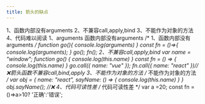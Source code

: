 ```yaml
---
title: 箭头的缺点
---
```

1、函数内部没有arguments
2、不兼容call,apply,bind
3、不能作为对象的方法
4、代码难以阅读
1、arguments
函数内部没有arguments
/* 1、函数内部没有arguments */
function go(){
    console.log(arguments)
}
const fn  = ()=>{
    console.log(arguments);
}
go();
fn();
2、不兼容call,apply,bind
var name = "window";
function go() {
    console.log(this.name)
}
const fn = () => {
    console.log(this.name)
}
go.call({ name: "vue" });
fn.call({ name: "react" })//❌箭头函数不兼容call,bind,apply
3、不能作为对象的方法
/* 不能作为对象的方法 */
var obj = {
    name: "react",
    sayName: () => {
        console.log(this.name)
    }
}
obj.sayName(); //❌
4、代码可读性差
/* 代码可读性差 */
var a =20;
const fn = ()=>a>10? '正确':'错误';
